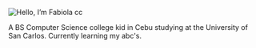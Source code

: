 ![Hello, I’m Fabiola cc](https://github.com/BobbyFabiola/BobbyFabiola/assets/144536942/713140ee-09a6-493a-975c-7c75ce582031)

A BS Computer Science college kid in Cebu studying at the University of San Carlos. 
Currently learning my abc's.
